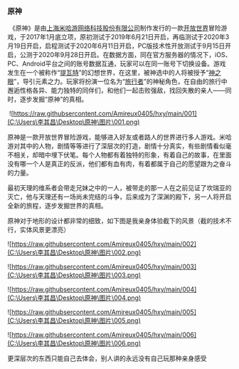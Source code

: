 ###  原神

​		《原神》是由[上海米哈游网络科技股份有限公司](https://baike.baidu.com/item/上海米哈游网络科技股份有限公司/19987087?fromModule=lemma_inlink)制作发行的一款[开放世界](https://baike.baidu.com/item/开放世界/15488017?fromModule=lemma_inlink)冒险游戏，于2017年1月底立项，原初测试于2019年6月21日开启，再临测试于2020年3月19日开启，启程测试于2020年6月11日开启，PC版技术性开放测试于9月15日开启，公测于2020年9月28日开启。在数据方面，同在官方服务器的情况下，iOS、PC、Android平台之间的账号数据互通，玩家可以在同一账号下切换设备。游戏发生在一个被称作“[提瓦特](https://baike.baidu.com/item/提瓦特/24692261?fromModule=lemma_inlink)”的幻想世界，在这里，被神选中的人将被授予“[神之眼](https://baike.baidu.com/item/神之眼/24699755?fromModule=lemma_inlink)”，导引元素之力。玩家将扮演一位名为“[旅行者](https://baike.baidu.com/item/旅行者/24692330?fromModule=lemma_inlink)”的神秘角色，在自由的旅行中邂逅性格各异、能力独特的同伴们，和他们一起击败强敌，找回失散的亲人——同时，逐步发掘“原神”的真相。

​	![https://raw.githubsercontent.com/Amireux0405/hxy/main/001](C:\Users\李其昌\Desktop\原神\图片\001.png)

​	原神是一款开放世界冒险游戏，能够进入好友或者路人的世界进行多人游戏。米哈游对其中的人物，剧情等等进行了深层次的打造，剧情十分真实，有些剧情看似毫不相关，却暗中埋下伏笔。每个人物都有着独特的形象，有着自己的故事，在里面没有哪一个人是真正的反派，他们都有血有肉，有着都属于自己的愿望跟为之奋斗的力量。

​		最初天理的维系者会带走兄妹之中的一人，被带走的那一人在之前见证了坎瑞亚的灭亡，他与天理还有一场尚未完结的斗争，后来成为了深渊的殿下，另一人将开启全新的旅程，逐步发掘世界的真相。

​		原神对于地形的设计都非常的细致，如下图是我亲身体验截下的风景（截的技术不行，实体风景更漂亮）

![https://raw.githubsercontent.com/Amireux0405/hxy/main/002](C:\Users\李其昌\Desktop\原神\图片\002.png)

![https://raw.githubsercontent.com/Amireux0405/hxy/main/003](C:\Users\李其昌\Desktop\原神\图片\003.png)

![https://raw.githubsercontent.com/Amireux0405/hxy/main/004](C:\Users\李其昌\Desktop\原神\图片\004.png)

![https://raw.githubsercontent.com/Amireux0405/hxy/main/005](C:\Users\李其昌\Desktop\原神\图片\005.png)

![https://raw.githubsercontent.com/Amireux0405/hxy/main/006](C:\Users\李其昌\Desktop\原神\图片\006.png)







更深层次的东西只能自己去体会，别人讲的永远没有自己玩那种亲身感受
